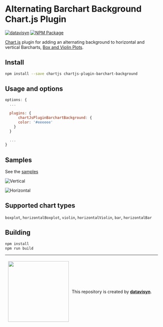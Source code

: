 # Alternating Barchart Background Chart.js Plugin
[![datavisyn][datavisyn-image]][datavisyn-url] [![NPM Package][npm-image]][npm-url]

[Chart.js](http://www.chartjs.org/) plugin for adding an alternating background to horizontal and vertical Barcharts, [Box and Violin Plots](https://github.com/datavisyn/chartjs-chart-box-and-violin-plot).

## Install
```bash
npm install --save chartjs chartjs-plugin-barchart-background
```

## Usage and options

```javascript
options: {
  ...

  plugins: {
	  chartJsPluginBarchartBackground: {
      color: '#eeeeee'
    }
  }
  
  ...
}
```

## Samples
See the [samples](https://github.com/datavisyn/chartjs-plugin-barchart-background/tree/master/samples)


![Vertical](https://user-images.githubusercontent.com/5220584/35855546-d94b2ee8-0b33-11e8-962f-47e7b0dca0ab.PNG)


![Horizontal](https://user-images.githubusercontent.com/5220584/35855562-eb4d7588-0b33-11e8-9386-d02ce56af1c7.PNG)

## Supported chart types
`boxplot`, `horizontalBoxplot`, `violin`, `horizontalViolin`, `bar`, `horizontalBar`

## Building

```sh
npm install
npm run build
```


***

<div style="display:flex;align-items:center">
<a href="http://datavisyn.io"><img src="https://user-images.githubusercontent.com/5220584/35052732-9efb1de2-fba8-11e7-91fd-8e80216c0dc3.png" align="left" width="200px" hspace="10" vspace="6"></a>
This repository is created by&nbsp;<strong><a href="http://datavisyn.io">datavisyn</a></strong>.
</div>


[datavisyn-image]: https://img.shields.io/badge/datavisyn-io-black.svg
[datavisyn-url]: http://datavisyn.io
[npm-image]: https://badge.fury.io/js/chartjs-plugin-barchart-background.svg
[npm-url]: https://npmjs.org/package/chartjs-plugin-barchart-background
[circleci-image]: https://circleci.com/gh/datavisyn/chartjs-plugin-barchart-background.svg?style=shield
[circleci-url]: https://circleci.com/gh/datavisyn/chartjs-plugin-barchart-background

